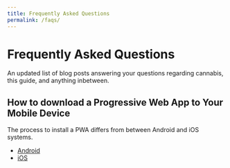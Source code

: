 ```yaml
---
title: Frequently Asked Questions
permalink: /faqs/
---
```

<Ads />
<Referral />

# Frequently Asked Questions
An updated list of blog posts answering your questions regarding cannabis, this guide, and anything inbetween. 


## How to download a Progressive Web App to Your Mobile Device
The process to install a PWA differs from between Android and iOS systems. 

- [Android <i class="fab fa-android"></i>](https://www.techrepublic.com/article/how-to-use-progressive-web-apps-on-android/) 
- [iOS <i class="fab fa-apple"></i>](/blog/2018/11/25/download-pwa-mobile/)

